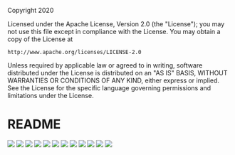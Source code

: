 Copyright 2020

Licensed under the Apache License, Version 2.0 (the "License");
you may not use this file except in compliance with the License.
You may obtain a copy of the License at

    http://www.apache.org/licenses/LICENSE-2.0

Unless required by applicable law or agreed to in writing, software
distributed under the License is distributed on an "AS IS" BASIS,
WITHOUT WARRANTIES OR CONDITIONS OF ANY KIND, either express or implied.
See the License for the specific language governing permissions and
limitations under the License.

# README
<img src="documentation/images/CS_DAC_AMPSE_Page_01.png">
<img src="documentation/images/CS_DAC_AMPSE_Page_02.png">
<img src="documentation/images/CS_DAC_AMPSE_Page_03.png">
<img src="documentation/images/CS_DAC_AMPSE_Page_04.png">
<img src="documentation/images/CS_DAC_AMPSE_Page_05.png">
<img src="documentation/images/CS_DAC_AMPSE_Page_06.png">
<img src="documentation/images/CS_DAC_AMPSE_Page_07.png">
<img src="documentation/images/CS_DAC_AMPSE_Page_08.png">
<img src="documentation/images/CS_DAC_AMPSE_Page_09.png">
<img src="documentation/images/CS_DAC_AMPSE_Page_10.png">
<img src="documentation/images/CS_DAC_AMPSE_Page_11.png">
<img src="documentation/images/CS_DAC_AMPSE_Page_12.png">
